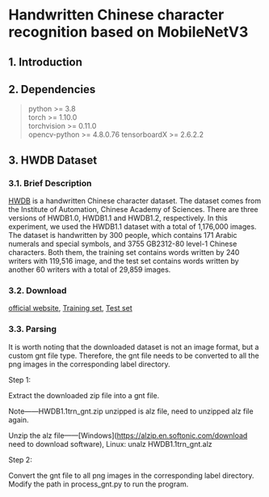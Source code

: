 # Handwritten Chinese character recognition based on MobileNetV3


## 1. Introduction



## 2. Dependencies
>python >= 3.8  
>torch >= 1.10.0  
>torchvision >= 0.11.0  
>opencv-python >= 4.8.0.76
>tensorboardX >= 2.6.2.2


## 3. HWDB Dataset
### 3.1. Brief Description
[HWDB](https://www.nlpr.ia.ac.cn/databases/handwriting/Download.html) is a handwritten Chinese character dataset. The dataset comes from the Institute of Automation, Chinese Academy of Sciences. There are three versions of HWDB1.0, HWDB1.1 and HWDB1.2, respectively. In this experiment, we used the HWDB1.1 dataset with a total of 1,176,000 images. The dataset is handwritten by 300 people, which contains 171 Arabic numerals and special symbols, and 3755 GB2312-80 level-1 Chinese characters. Both them, the training set contains words written by 240 writers with 119,516 image, and the test set contains words written by another 60 writers with a total of 29,859 images.

### 3.2. Download
[official website](http://www.nlpr.ia.ac.cn/databases/handwriting/Offline_database.html),  [Training set](http://www.nlpr.ia.ac.cn/databases/download/feature_data/HWDB1.1trn_gnt.zip),  [Test set](http://www.nlpr.ia.ac.cn/databases/download/feature_data/HWDB1.1tst_gnt.zip)

### 3.3. Parsing
It is worth noting that the downloaded dataset is not an image format, but a custom gnt file type. Therefore, the gnt file needs to be converted to all the png images in the corresponding label directory.

Step 1:

Extract the downloaded zip file into a gnt file.

Note——HWDB1.1trn_gnt.zip unzipped is alz file, need to unzipped alz file again.

Unzip the alz file——[Windows](https://alzip.en.softonic.com/download need to download software), Linux: unalz HWDB1.1trn_gnt.alz

Step 2:

Convert the gnt file to all png images in the corresponding label directory. Modify the path in process_gnt.py to run the program.
